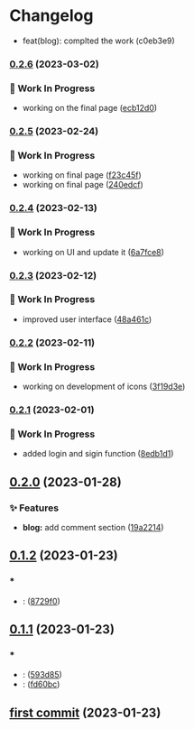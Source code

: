 # Changelog

* feat(blog): complted the work (c0eb3e9)

### [0.2.6](https://github.com/subhrajitb123/Universal-Icon-Resourse/compare/v0.2.5...v0.2.6) (2023-03-02)


### 🚧 Work In Progress

* working on the final page ([ecb12d0](https://github.com/subhrajitb123/Universal-Icon-Resourse/commit/ecb12d017a8429694bfb1711d5bad0cbe799b1e9))

### [0.2.5](https://github.com/subhrajitb123/Universal-Icon-Resourse/compare/v0.2.4...v0.2.5) (2023-02-24)


### 🚧 Work In Progress

* working on final page ([f23c45f](https://github.com/subhrajitb123/Universal-Icon-Resourse/commit/f23c45f6b3e440ab5066252374edafc584dd779e))
* working on final page ([240edcf](https://github.com/subhrajitb123/Universal-Icon-Resourse/commit/240edcf03145adfa8ae42685278ab1fdfed4a619))

### [0.2.4](https://github.com/subhrajitb123/Universal-Icon-Resourse/compare/v0.2.3...v0.2.4) (2023-02-13)


### 🚧 Work In Progress

* working on UI and update it ([6a7fce8](https://github.com/subhrajitb123/Universal-Icon-Resourse/commit/6a7fce872e5ea4ae4bbb5386d3ba36b81466d49c))

### [0.2.3](https://github.com/subhrajitb123/Universal-Icon-Resourse/compare/v0.2.2...v0.2.3) (2023-02-12)


### 🚧 Work In Progress

* improved user interface ([48a461c](https://github.com/subhrajitb123/Universal-Icon-Resourse/commit/48a461c46a5cd8a04da0cceed537162cc6d5a3b3))

### [0.2.2](https://github.com/subhrajitb123/Universal-Icon-Resourse/compare/v0.2.1...v0.2.2) (2023-02-11)


### 🚧 Work In Progress

* working on development of icons ([3f19d3e](https://github.com/subhrajitb123/Universal-Icon-Resourse/commit/3f19d3efe5e7dfbf8abe55aeb8ecdaff6408772c))

### [0.2.1](https://github.com/subhrajitb123/Universal-Icon-Resourse/compare/v0.2.0...v0.2.1) (2023-02-01)


### 🚧 Work In Progress

* added login and sigin function ([8edb1d1](https://github.com/subhrajitb123/Universal-Icon-Resourse/commit/8edb1d10087dd559cf041b60f046298b0cefa589))

## [0.2.0](https://github.com/subhrajitb123/Universal-Icon-Resourse/compare/v0.1.2...v0.2.0) (2023-01-28)


### ✨ Features

* **blog:** add comment section ([19a2214](https://github.com/subhrajitb123/Universal-Icon-Resourse/commit/19a221481667830af1204173d8d98551fedf3623))

## [0.1.2](https://github.com/subhrajitb123/Universal-Icon-Resourse/compare/v0.1.2...0.1.1) (2023-01-23)
### *
* <wip>:<just a testing commit> ([8729f0](https://github.com/subhrajitb123/Universal-Icon-Resourse/commit/8729f0d7ca22409cee2e03941cf2625799e7093d))


## [0.1.1](https://github.com/subhrajitb123/Universal-Icon-Resourse/compare/v0.1.1...4ffd3f75de805f3d504a593420fddce333d29f5c) (2023-01-23)
### *
* <feat>:<first commit> ([593d85](https://github.com/subhrajitb123/Universal-Icon-Resourse/commit/593d85653cb7f3e88cd67f955d96a78bb9b1e696))
* <feat>:<first commit> ([fd60bc](https://github.com/subhrajitb123/Universal-Icon-Resourse/commit/fd60bc1b28324d52cd4d92b40a78fae3c6792f43))


## [first commit](https://github.com/subhrajitb123/Universal-Icon-Resourse/commit/4ffd3f75de805f3d504a593420fddce333d29f5c) (2023-01-23)
